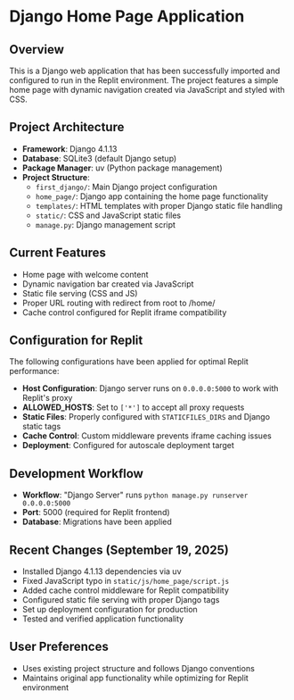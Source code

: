 # Django Home Page Application

## Overview
This is a Django web application that has been successfully imported and configured to run in the Replit environment. The project features a simple home page with dynamic navigation created via JavaScript and styled with CSS.

## Project Architecture
- **Framework**: Django 4.1.13
- **Database**: SQLite3 (default Django setup)
- **Package Manager**: uv (Python package management)
- **Project Structure**:
  - `first_django/`: Main Django project configuration
  - `home_page/`: Django app containing the home page functionality
  - `templates/`: HTML templates with proper Django static file handling
  - `static/`: CSS and JavaScript static files
  - `manage.py`: Django management script

## Current Features
- Home page with welcome content
- Dynamic navigation bar created via JavaScript
- Static file serving (CSS and JS)
- Proper URL routing with redirect from root to /home/
- Cache control configured for Replit iframe compatibility

## Configuration for Replit
The following configurations have been applied for optimal Replit performance:
- **Host Configuration**: Django server runs on `0.0.0.0:5000` to work with Replit's proxy
- **ALLOWED_HOSTS**: Set to `['*']` to accept all proxy requests
- **Static Files**: Properly configured with `STATICFILES_DIRS` and Django static tags
- **Cache Control**: Custom middleware prevents iframe caching issues
- **Deployment**: Configured for autoscale deployment target

## Development Workflow
- **Workflow**: "Django Server" runs `python manage.py runserver 0.0.0.0:5000`
- **Port**: 5000 (required for Replit frontend)
- **Database**: Migrations have been applied

## Recent Changes (September 19, 2025)
- Installed Django 4.1.13 dependencies via uv
- Fixed JavaScript typo in `static/js/home_page/script.js` 
- Added cache control middleware for Replit compatibility
- Configured static file serving with proper Django tags
- Set up deployment configuration for production
- Tested and verified application functionality

## User Preferences
- Uses existing project structure and follows Django conventions
- Maintains original app functionality while optimizing for Replit environment